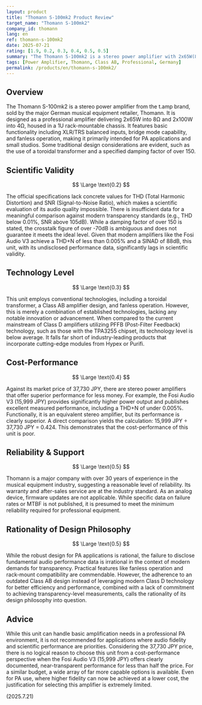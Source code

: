 ```yaml
---
layout: product
title: "Thomann S-100mk2 Product Review"
target_name: "Thomann S-100mk2"
company_id: thomann
lang: en
ref: thomann-s-100mk2
date: 2025-07-21
rating: [1.9, 0.2, 0.3, 0.4, 0.5, 0.5]
summary: "The Thomann S-100mk2 is a stereo power amplifier with 2x65W(8Ω) output. Key performance data like THD and SNR are not provided, raising significant concerns about its scientific validity and cost-performance compared to modern, high-performance amplifiers."
tags: [Power Amplifier, Thomann, Class AB, Professional, Germany]
permalink: /products/en/thomann-s-100mk2/
---
```


## Overview

The Thomann S-100mk2 is a stereo power amplifier from the t.amp brand, sold by the major German musical equipment retailer, Thomann. It is designed as a professional amplifier delivering 2x65W into 8Ω and 2x100W into 4Ω, housed in a 1U rack-mountable chassis. It features basic functionality including XLR/TRS balanced inputs, bridge mode capability, and fanless operation, making it primarily intended for PA applications and small studios. Some traditional design considerations are evident, such as the use of a toroidal transformer and a specified damping factor of over 150.

## Scientific Validity

$$ \Large \text{0.2} $$

The official specifications lack concrete values for THD (Total Harmonic Distortion) and SNR (Signal-to-Noise Ratio), which makes a scientific evaluation of its audio quality impossible. There is insufficient data for a meaningful comparison against modern transparency standards (e.g., THD below 0.01%, SNR above 105dB). While a damping factor of over 150 is stated, the crosstalk figure of over -70dB is ambiguous and does not guarantee it meets the ideal level. Given that modern amplifiers like the Fosi Audio V3 achieve a THD+N of less than 0.005% and a SINAD of 88dB, this unit, with its undisclosed performance data, significantly lags in scientific validity.

## Technology Level

$$ \Large \text{0.3} $$

This unit employs conventional technologies, including a toroidal transformer, a Class AB amplifier design, and fanless operation. However, this is merely a combination of established technologies, lacking any notable innovation or advancement. When compared to the current mainstream of Class D amplifiers utilizing PFFB (Post-Filter Feedback) technology, such as those with the TPA3255 chipset, its technology level is below average. It falls far short of industry-leading products that incorporate cutting-edge modules from Hypex or Purifi.

## Cost-Performance

$$ \Large \text{0.4} $$

Against its market price of 37,730 JPY, there are stereo power amplifiers that offer superior performance for less money. For example, the Fosi Audio V3 (15,999 JPY) provides significantly higher power output and publishes excellent measured performance, including a THD+N of under 0.005%. Functionally, it is an equivalent stereo amplifier, but its performance is clearly superior. A direct comparison yields the calculation: 15,999 JPY ÷ 37,730 JPY = 0.424. This demonstrates that the cost-performance of this unit is poor.

## Reliability & Support

$$ \Large \text{0.5} $$

Thomann is a major company with over 30 years of experience in the musical equipment industry, suggesting a reasonable level of reliability. Its warranty and after-sales service are at the industry standard. As an analog device, firmware updates are not applicable. While specific data on failure rates or MTBF is not published, it is presumed to meet the minimum reliability required for professional equipment.

## Rationality of Design Philosophy

$$ \Large \text{0.5} $$

While the robust design for PA applications is rational, the failure to disclose fundamental audio performance data is irrational in the context of modern demands for transparency. Practical features like fanless operation and rack-mount compatibility are commendable. However, the adherence to an outdated Class AB design instead of leveraging modern Class D technology for better efficiency and performance, combined with a lack of commitment to achieving transparency-level measurements, calls the rationality of its design philosophy into question.

## Advice

While this unit can handle basic amplification needs in a professional PA environment, it is not recommended for applications where audio fidelity and scientific performance are priorities. Considering the 37,730 JPY price, there is no logical reason to choose this unit from a cost-performance perspective when the Fosi Audio V3 (15,999 JPY) offers clearly documented, near-transparent performance for less than half the price. For a similar budget, a wide array of far more capable options is available. Even for PA use, where higher fidelity can now be achieved at a lower cost, the justification for selecting this amplifier is extremely limited.

(2025.7.21)
